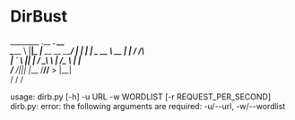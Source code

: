 # DirBust
________  .__      ___.                   __   
\______ \ |__|_____\_ |__  __ __  _______/  |_ 
 |    |  \|  \_  __ \ __ \|  |  \/  ___/\   __\
 |    `   \  ||  | \/ \_\ \  |  /\___ \  |  |  
/_______  /__||__|  |___  /____//____  > |__|  
        \/              \/           \/         
    
usage: dirb.py [-h] -u URL -w WORDLIST [-r REQUEST_PER_SECOND]
dirb.py: error: the following arguments are required: -u/--url, -w/--wordlist
